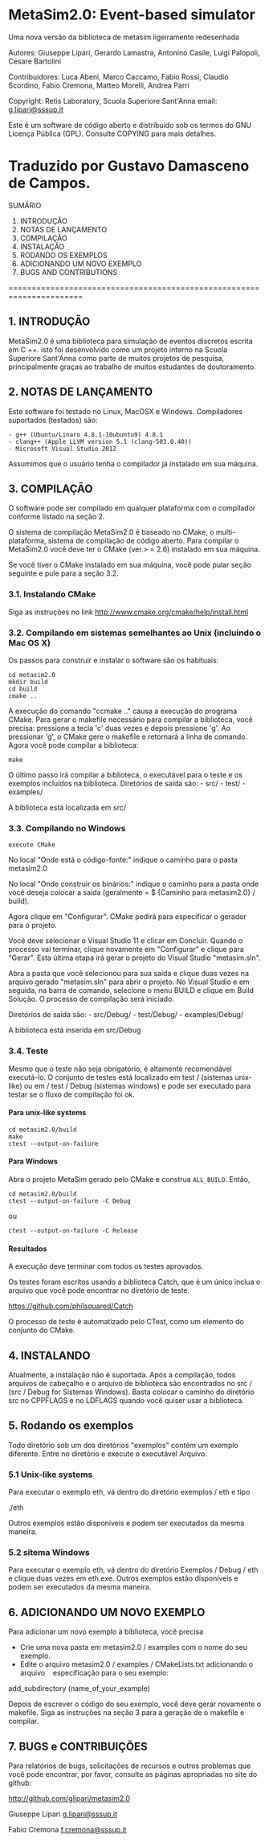 MetaSim2.0: Event-based simulator
=================================
Uma nova versão da biblioteca de metasim ligeiramente redesenhada

Autores: Giuseppe Lipari, Gerardo Lamastra, Antonino Casile, 
         Luigi Palopoli, Cesare Bartolini

Contribuidores: Luca Abeni, Marco Caccamo, Fabio Rossi, Claudio Scordino,
			Fabio Cremona, Matteo Morelli, Andrea Parri

Copyright: Retis Laboratory, Scuola Superiore Sant'Anna
email:     g.lipari@sssup.it

Este é um software de código aberto e distribuído sob os termos do GNU
Licença Pública (GPL). Consulte COPYING para mais detalhes.

Traduzido por Gustavo Damasceno de Campos.
======================================================================

SUMÁRIO

1. INTRODUÇÃO
2. NOTAS DE LANÇAMENTO
3. COMPILAÇÃO
4. INSTALAÇÃO
5. RODANDO OS EXEMPLOS
6. ADICIONANDO UM NOVO EXEMPLO
7. BUGS AND CONTRIBUTIONS

======================================================================

## 1. INTRODUÇÃO

MetaSim2.0 é uma biblioteca para simulação de eventos discretos escrita em C ++. isto
foi desenvolvido como um projeto interno na Scuola Superiore
Sant'Anna como parte de muitos projetos de pesquisa, principalmente graças ao trabalho
de muitos estudantes de doutoramento.


## 2. NOTAS DE LANÇAMENTO

Este software foi testado no Linux, MacOSX e
Windows. Compiladores suportados (testados) são:

	- g++ (Ubuntu/Linaro 4.8.1-10ubuntu9) 4.8.1
	- clang++ (Apple LLVM version 5.1 (clang-503.0.40))
	- Microsoft Visual Studio 2012    

Assumimos que o usuário tenha o compilador já instalado em sua máquina.

## 3. COMPILAÇÃO

O software pode ser compilado em qualquer plataforma com o
compilador conforme listado na seção 2.

O sistema de compilação MetaSim2.0 é baseado no CMake, o multi-plataforma,
sistema de compilação de código aberto. Para compilar o MetaSim2.0 você deve ter o CMake
(ver.> = 2.6) instalado em sua máquina.

Se você tiver o CMake instalado em sua máquina, você pode pular
seção seguinte e pule para a seção 3.2.

### 3.1. Instalando CMake

Siga as instruções no link http://www.cmake.org/cmake/help/install.html

### 3.2. Compilando em sistemas semelhantes ao Unix (incluindo o Mac OS X)

Os passos para construir e instalar o software são os habituais:

    cd metasim2.0
    mkdir build
    cd build
    cmake ..
    
A execução do comando "ccmake .." causa a execução do programa CMake.
Para gerar o makefile necessário para compilar a biblioteca, você precisa:
pressione a tecla 'c' duas vezes e depois pressione 'g'. Ao pressionar 'g', o CMake
gere o makefile e retornará a linha de comando. Agora você
pode compilar a biblioteca:

    make 

O último passo irá compilar a biblioteca, o executável para o teste e
os exemplos incluídos na biblioteca. Diretórios de saída são:
	- src/
	- test/
	- examples/
	
A biblioteca está localizada em src/

### 3.3. Compilando no Windows

    execute CMake

No local "Onde está o código-fonte:" indique o caminho para o
pasta metasim2.0

No local "Onde construir os binários:" indique o caminho para
a pasta onde você deseja colocar a saída (geralmente = $ {Caminho para
metasim2.0} / build).

Agora clique em "Configurar". CMake pedirá para especificar o gerador para o projeto.

Você deve selecionar o Visual Studio 11 e clicar em Concluir. Quando o processo
vai terminar, clique novamente em "Configurar" e clique para
"Gerar". Esta última etapa irá gerar o projeto do Visual Studio
"metasim.sln".

Abra a pasta que você selecionou para sua saída e clique duas vezes na
arquivo gerado "metasim.sln" para abrir o projeto. No Visual Studio e
em seguida, na barra de comando, selecione o menu BUILD e clique em Build
Solução. O processo de compilação será iniciado.

Diretórios de saída são:
	- src/Debug/
	- test/Debug/
	- examples/Debug/
	
A biblioteca está inserida em src/Debug

### 3.4. Teste

Mesmo que o teste não seja obrigatório, é altamente recomendável executá-lo.
O conjunto de testes está localizado em test / (sistemas unix-like) ou em
/ test / Debug (sistemas windows) e pode ser executado para testar se o
fluxo de compilação foi ok.

#### Para unix-like systems

    cd metasim2.0/build
	make
	ctest --output-on-failure

#### Para Windows

Abra o projeto MetaSim gerado pelo CMake e construa `ALL_BUILD`. Então,


	cd metasim2.0/build
	ctest --output-on-failure -C Debug

ou

	ctest --output-on-failure -C Release

#### Resultados
A execução deve terminar com todos os testes aprovados.

Os testes foram escritos usando a biblioteca Catch, que é um único
inclua o arquivo que você pode encontrar no diretório de teste.

https://github.com/philsquared/Catch

O processo de teste é automatizado pelo CTest, como um elemento do conjunto do CMake.


## 4. INSTALANDO

Atualmente, a instalação não é suportada. Após a compilação, todos
arquivos de cabeçalho e o arquivo de biblioteca são encontrados no src / (src / Debug for
Sistemas Windows). Basta colocar o caminho do diretório src
no CPPFLAGS e no LDFLAGS quando você quiser usar a biblioteca.


## 5. Rodando os exemplos

Todo diretório sob um dos diretórios "exemplos" contém um
exemplo diferente. Entre no diretório e execute o executável
Arquivo.

### 5.1 Unix-like systems

Para executar o exemplo eth, vá dentro do diretório
exemplos / eth e tipo

  ./eth

Outros exemplos estão disponíveis e podem ser executados da mesma maneira.

### 5.2 sitema Windows

Para executar o exemplo eth, vá dentro do diretório
Exemplos / Debug / eth e clique duas vezes em eth.exe.
Outros exemplos estão disponíveis e podem ser executados da mesma maneira.

## 6. ADICIONANDO UM NOVO EXEMPLO

Para adicionar um novo exemplo à biblioteca, você precisa

- Crie uma nova pasta em metasim2.0 / examples com o nome do seu
   exemplo.
- Edite o arquivo metasim2.0 / examples / CMakeLists.txt adicionando o arquivo
   especificação para o seu exemplo:

add_subdirectory (name_of_your_example)

Depois de escrever o código do seu exemplo, você deve gerar novamente o
makefile. Siga as instruções na seção 3 para a geração de
o makefile e compilar.

## 7. BUGS e CONTRIBUIÇÕES

Para relatórios de bugs, solicitações de recursos e outros problemas que você pode encontrar,
por favor, consulte as páginas apropriadas no site do github:

  http://github.com/glipari/metasim2.0


Giuseppe Lipari
g.lipari@sssup.it

Fabio Cremona
f.cremona@sssup.it
